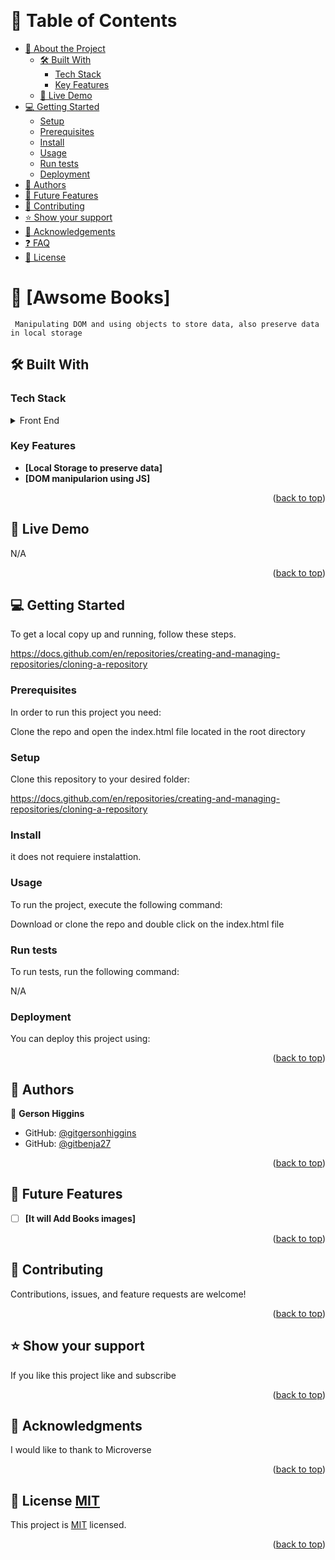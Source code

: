 <a name="readme-top"></a>


<div align="center">  
  
  <br/>
  

</div>

<!-- TABLE OF CONTENTS -->

# 📗 Table of Contents

- [📖 About the Project](#about-project)
  - [🛠 Built With](#built-with)
    - [Tech Stack](#tech-stack)
    - [Key Features](#key-features)
  - [🚀 Live Demo](#live-demo)
- [💻 Getting Started](#getting-started)
  - [Setup](#setup)
  - [Prerequisites](#prerequisites)
  - [Install](#install)
  - [Usage](#usage)
  - [Run tests](#run-tests)
  - [Deployment](#triangular_flag_on_post-deployment)
- [👥 Authors](#authors)
- [🔭 Future Features](#future-features)
- [🤝 Contributing](#contributing)
- [⭐️ Show your support](#support)
- [🙏 Acknowledgements](#acknowledgements)
- [❓ FAQ](#faq)
- [📝 License](#license)

<!-- PROJECT DESCRIPTION -->

# 📖 [Awsome Books] <a name="about-project"></a>

     Manipulating DOM and using objects to store data, also preserve data in local storage

## 🛠 Built With <a name="built-with"></a>

### Tech Stack <a name="tech-stack"></a>

<details>
  <summary>Front End</summary>
  <ul>
    <li>Html</li>
  </ul>
  <ul>
    <li>Classes</li>
  </ul>
  <ul>
    <li>Flex-box</li>
  </ul>
  <ul>
    <li>DOM</li>
  </ul>
</details>

<!-- Features -->

### Key Features <a name="key-features"></a>

- **[Local Storage to preserve data]**
- **[DOM manipularion using JS]**

<p align="right">(<a href="#readme-top">back to top</a>)</p>

<!-- LIVE DEMO -->

## 🚀 Live Demo <a name="live-demo"></a>

N/A

<p align="right">(<a href="#readme-top">back to top</a>)</p>

<!-- GETTING STARTED -->

## 💻 Getting Started <a name="getting-started"></a>

To get a local copy up and running, follow these steps.

https://docs.github.com/en/repositories/creating-and-managing-repositories/cloning-a-repository

### Prerequisites

In order to run this project you need:

Clone the repo and open the index.html file located in the root directory
<!--
Example command:

```sh
 gem install rails
```
 -->

### Setup

Clone this repository to your desired folder:

https://docs.github.com/en/repositories/creating-and-managing-repositories/cloning-a-repository



### Install

it does not requiere instalattion.

<!--
Example command:

```sh
  cd my-project
  gem install
```
--->

### Usage

To run the project, execute the following command:

Download or clone the repo and double click on the index.html file 


### Run tests

To run tests, run the following command:

N/A

<!--
Example command:

```sh
  bin/rails test test/models/article_test.rb
```
--->

### Deployment

You can deploy this project using:


<!--
Example:

```sh

```
 -->

<p align="right">(<a href="#readme-top">back to top</a>)</p>

<!-- AUTHORS -->

## 👥 Authors <a name="authors"></a>

👤 **Gerson Higgins**

- GitHub: [@gitgersonhiggins](https://github.com/gersonhiggins)
- GitHub: [@gitbenja27](https://github.com/benja27)



<p align="right">(<a href="#readme-top">back to top</a>)</p>

<!-- FUTURE FEATURES -->

## 🔭 Future Features <a name="future-features"></a>

- [ ] **[It will Add Books images]**


<p align="right">(<a href="#readme-top">back to top</a>)</p>

<!-- CONTRIBUTING -->

## 🤝 Contributing <a name="contributing"></a>

Contributions, issues, and feature requests are welcome!

<p align="right">(<a href="#readme-top">back to top</a>)</p>

<!-- SUPPORT -->

## ⭐️ Show your support <a name="support"></a>

If you like this project like and subscribe

<p align="right">(<a href="#readme-top">back to top</a>)</p>

<!-- ACKNOWLEDGEMENTS -->

## 🙏 Acknowledgments <a name="acknowledgements"></a>

I would like to thank to Microverse 

<p align="right">(<a href="#readme-top">back to top</a>)</p>

<!-- FAQ (optional) -->


<!-- LICENSE -->

## 📝 License <a name="license" href="https://choosealicense.com/licenses/mit/">MIT</a>

This project is [MIT](https://github.com/gersonhiggins/Awsome-books/blob/branch/MIT.md) licensed.

<p align="right">(<a href="#readme-top">back to top</a>)</p>
